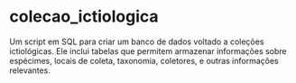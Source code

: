 # colecao_ictiologica
Um script em SQL para criar um banco de dados voltado a coleções ictiológicas. Ele inclui tabelas que permitem armazenar informações sobre espécimes, locais de coleta, taxonomia, coletores, e outras informações relevantes.
